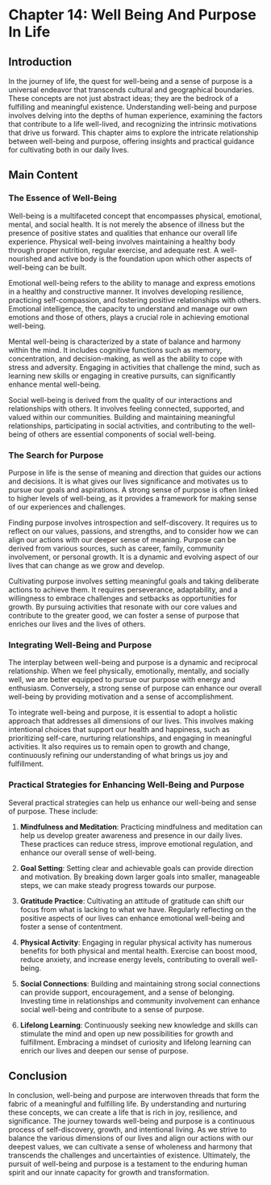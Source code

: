 # Chapter 14: Well Being And Purpose In Life

## Introduction

In the journey of life, the quest for well-being and a sense of purpose is a universal endeavor that transcends cultural and geographical boundaries. These concepts are not just abstract ideas; they are the bedrock of a fulfilling and meaningful existence. Understanding well-being and purpose involves delving into the depths of human experience, examining the factors that contribute to a life well-lived, and recognizing the intrinsic motivations that drive us forward. This chapter aims to explore the intricate relationship between well-being and purpose, offering insights and practical guidance for cultivating both in our daily lives.

## Main Content

### The Essence of Well-Being

Well-being is a multifaceted concept that encompasses physical, emotional, mental, and social health. It is not merely the absence of illness but the presence of positive states and qualities that enhance our overall life experience. Physical well-being involves maintaining a healthy body through proper nutrition, regular exercise, and adequate rest. A well-nourished and active body is the foundation upon which other aspects of well-being can be built.

Emotional well-being refers to the ability to manage and express emotions in a healthy and constructive manner. It involves developing resilience, practicing self-compassion, and fostering positive relationships with others. Emotional intelligence, the capacity to understand and manage our own emotions and those of others, plays a crucial role in achieving emotional well-being.

Mental well-being is characterized by a state of balance and harmony within the mind. It includes cognitive functions such as memory, concentration, and decision-making, as well as the ability to cope with stress and adversity. Engaging in activities that challenge the mind, such as learning new skills or engaging in creative pursuits, can significantly enhance mental well-being.

Social well-being is derived from the quality of our interactions and relationships with others. It involves feeling connected, supported, and valued within our communities. Building and maintaining meaningful relationships, participating in social activities, and contributing to the well-being of others are essential components of social well-being.

### The Search for Purpose

Purpose in life is the sense of meaning and direction that guides our actions and decisions. It is what gives our lives significance and motivates us to pursue our goals and aspirations. A strong sense of purpose is often linked to higher levels of well-being, as it provides a framework for making sense of our experiences and challenges.

Finding purpose involves introspection and self-discovery. It requires us to reflect on our values, passions, and strengths, and to consider how we can align our actions with our deeper sense of meaning. Purpose can be derived from various sources, such as career, family, community involvement, or personal growth. It is a dynamic and evolving aspect of our lives that can change as we grow and develop.

Cultivating purpose involves setting meaningful goals and taking deliberate actions to achieve them. It requires perseverance, adaptability, and a willingness to embrace challenges and setbacks as opportunities for growth. By pursuing activities that resonate with our core values and contribute to the greater good, we can foster a sense of purpose that enriches our lives and the lives of others.

### Integrating Well-Being and Purpose

The interplay between well-being and purpose is a dynamic and reciprocal relationship. When we feel physically, emotionally, mentally, and socially well, we are better equipped to pursue our purpose with energy and enthusiasm. Conversely, a strong sense of purpose can enhance our overall well-being by providing motivation and a sense of accomplishment.

To integrate well-being and purpose, it is essential to adopt a holistic approach that addresses all dimensions of our lives. This involves making intentional choices that support our health and happiness, such as prioritizing self-care, nurturing relationships, and engaging in meaningful activities. It also requires us to remain open to growth and change, continuously refining our understanding of what brings us joy and fulfillment.

### Practical Strategies for Enhancing Well-Being and Purpose

Several practical strategies can help us enhance our well-being and sense of purpose. These include:

1. **Mindfulness and Meditation**: Practicing mindfulness and meditation can help us develop greater awareness and presence in our daily lives. These practices can reduce stress, improve emotional regulation, and enhance our overall sense of well-being.

2. **Goal Setting**: Setting clear and achievable goals can provide direction and motivation. By breaking down larger goals into smaller, manageable steps, we can make steady progress towards our purpose.

3. **Gratitude Practice**: Cultivating an attitude of gratitude can shift our focus from what is lacking to what we have. Regularly reflecting on the positive aspects of our lives can enhance emotional well-being and foster a sense of contentment.

4. **Physical Activity**: Engaging in regular physical activity has numerous benefits for both physical and mental health. Exercise can boost mood, reduce anxiety, and increase energy levels, contributing to overall well-being.

5. **Social Connections**: Building and maintaining strong social connections can provide support, encouragement, and a sense of belonging. Investing time in relationships and community involvement can enhance social well-being and contribute to a sense of purpose.

6. **Lifelong Learning**: Continuously seeking new knowledge and skills can stimulate the mind and open up new possibilities for growth and fulfillment. Embracing a mindset of curiosity and lifelong learning can enrich our lives and deepen our sense of purpose.

## Conclusion

In conclusion, well-being and purpose are interwoven threads that form the fabric of a meaningful and fulfilling life. By understanding and nurturing these concepts, we can create a life that is rich in joy, resilience, and significance. The journey towards well-being and purpose is a continuous process of self-discovery, growth, and intentional living. As we strive to balance the various dimensions of our lives and align our actions with our deepest values, we can cultivate a sense of wholeness and harmony that transcends the challenges and uncertainties of existence. Ultimately, the pursuit of well-being and purpose is a testament to the enduring human spirit and our innate capacity for growth and transformation.